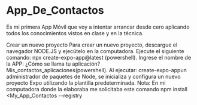 # App_De_Contactos
Es mi primera App Móvil que voy a intentar arrancar desde cero aplicando todos los conocimientos vistos en clase y en la técnica.

Crear un nuevo proyecto
Para crear un nuevo proyecto, descargue el navegador NODE.JS y ejecútelo en la computadora.
Ejecute el siguiente comando: npx create-expo-app@latest (powershell).
Ingrese el nombre de la APP: ¿Cómo se llama tu aplicación? Mis_contactos_aplicaciones(powershell).
Al ejecutar: create-expo-appun administrador de paquetes de Node, se inicializa y configura un nuevo proyecto Expo utilizando la plantilla predeterminada.
Nota: En mi computadora donde la elaboraba me solicitaba este comando npm install <My_App_Contactos --registry
